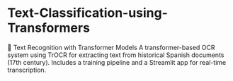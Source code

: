 # Text-Classification-using-Transformers
🧠 Text Recognition with Transformer Models A transformer-based OCR system using TrOCR for extracting text from historical Spanish documents (17th century). Includes a training pipeline and a Streamlit app for real-time transcription.
